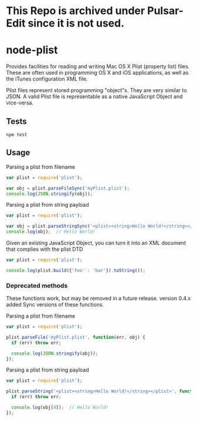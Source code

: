 # This Repo is archived under Pulsar-Edit since it is not used.

# node-plist

Provides facilities for reading and writing Mac OS X Plist (property list) files. These are often used in programming OS X and iOS applications, as well as the iTunes
configuration XML file.

Plist files represent stored programming "object"s. They are very similar
to JSON. A valid Plist file is representable as a native JavaScript Object and vice-versa.

## Tests
`npm test`

## Usage
Parsing a plist from filename
``` javascript
var plist = require('plist');

var obj = plist.parseFileSync('myPlist.plist');
console.log(JSON.stringify(obj));
```

Parsing a plist from string payload
``` javascript
var plist = require('plist');

var obj = plist.parseStringSync('<plist><string>Hello World!</string></plist>');
console.log(obj);  // Hello World!
```

Given an existing JavaScript Object, you can turn it into an XML document that complies with the plist DTD

``` javascript
var plist = require('plist');

console.log(plist.build({'foo' : 'bar'}).toString());
```



### Deprecated methods
These functions work, but may be removed in a future release. version 0.4.x added Sync versions of these functions.

Parsing a plist from filename
``` javascript
var plist = require('plist');

plist.parseFile('myPlist.plist', function(err, obj) {
  if (err) throw err;

  console.log(JSON.stringify(obj));
});
```

Parsing a plist from string payload
``` javascript
var plist = require('plist');

plist.parseString('<plist><string>Hello World!</string></plist>', function(err, obj) {
  if (err) throw err;

  console.log(obj[0]);  // Hello World!
});
```
